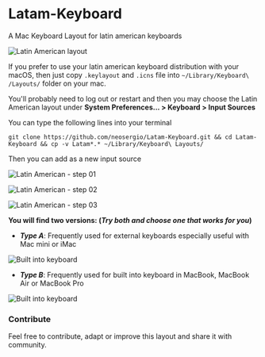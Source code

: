 # Latam-Keyboard
A Mac Keyboard Layout for latin american keyboards

![Latin American layout](http://i.imgur.com/5zm6nHB.png)

If you prefer to use your latin american keyboard distribution with your macOS, then just copy `.keylayout` and `.icns` file into `~/Library/Keyboard\ /Layouts/` folder on your mac.

You'll probably need to log out or restart and then you may choose the Latin American layout under **System Preferences... > Keyboard > Input Sources**

You can type the following lines into your terminal


```
git clone https://github.com/neosergio/Latam-Keyboard.git && cd Latam-Keyboard && cp -v Latam*.* ~/Library/Keyboard\ Layouts/
```

Then you can add as a new input source

![Latin American - step 01](http://i.imgur.com/SUiyeLT.png)

![Latin American - step 02](http://i.imgur.com/iHXGlM1.png)

![Latin American - step 03](http://i.imgur.com/zkXihp7.png)

**You will find two versions: (_Try both and choose one that works for you_)**

- _**Type A**_: Frequently used for external keyboards especially useful with Mac mini or iMac

![Built into keyboard](http://i.imgur.com/65X5vVI.jpg)

- _**Type B**_: Frequently used for built into keyboard in MacBook, MacBook Air or MacBook Pro

![Built into keyboard](http://i.imgur.com/Cphc5Py.jpg)


### Contribute ###

Feel free to contribute, adapt or improve this layout and share it with community.

